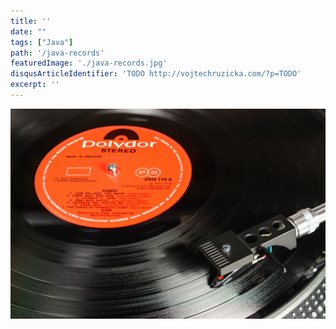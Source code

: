 ```yaml
---
title: ''
date: ""
tags: ["Java"]
path: '/java-records'
featuredImage: './java-records.jpg'
disqusArticleIdentifier: 'TODO http://vojtechruzicka.com/?p=TODO'
excerpt: ''
---
```


![Java Streams](./java-records.jpg)
